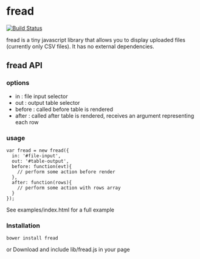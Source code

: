 # fread

[![Build Status](https://secure.travis-ci.org/rob/fread.png?branch=master)](http://travis-ci.org/rmcvey/fread)

fread is a tiny javascript library that allows you to display uploaded files (currently only CSV files). It has no external dependencies.


## fread API
### options
- in <string>:  file input selector
- out <string>: output table selector
- before <function>: called before table is rendered
- after <function>: called after table is rendered, receives an argument representing each row

### usage
    var fread = new fread({
      in: '#file-input',
      out: '#table-output',
      before: function(evt){
        // perform some action before render
      },
      after: function(rows){
        // perform some action with rows array
      }
    });

See examples/index.html for a full example

### Installation

    bower install fread

or Download and include lib/fread.js in your page
